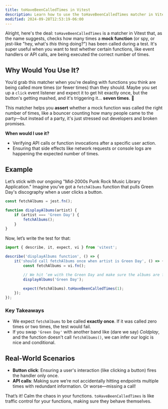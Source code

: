 ```yaml
---
title: toHaveBeenCalledTimes in Vitest
description: Learn how to use the toHaveBeenCalledTimes matcher in Vitest.
modified: 2024-09-28T12:53:19-06:00
---
```


Alright, here's the deal: `toHaveBeenCalledTimes` is a matcher in Vitest that, as the name suggests, checks how many times a **mock function** (or spy, or jest-like "hey, what's *this* thing doing?") has been called during a test. It's super useful when you want to test whether certain functions, like event handlers or API calls, are being executed the correct number of times.

## Why Would You Use It?

You’d grab this matcher when you're dealing with functions you think are being called more times (or fewer times) than they should. Maybe you set up a `click` event listener and expect it to get hit exactly once, but the button's getting mashed, and it's triggering it… **seven times**. 🤦

This matcher helps you **assert** whether a mock function was called the right number of times, like a bouncer counting how many people came to the party—but instead of a party, it's just stressed out developers and broken promises.

**When would I use it?**

- Verifying API calls or function invocations after a specific user action.
- Ensuring that side effects like network requests or console logs are happening the expected number of times.

## Example

Let’s stick with our ongoing "Mid-2000s Punk Rock Music Library Application." Imagine you’ve got a `fetchAlbums` function that pulls Green Day's discography when a user clicks a button.

```js
const fetchAlbums = jest.fn();

function displayAlbums(artist) {
	if (artist === 'Green Day') {
		fetchAlbums();
	}
}
```

Now, let’s write the test for that:

```js
import { describe, it, expect, vi } from 'vitest';

describe('displayAlbums function', () => {
	it('should call fetchAlbums once when artist is Green Day', () => {
		const fetchAlbums = vi.fn();

		// We hit ‘em with the Green Day and make sure the albums are fetched!
		displayAlbums('Green Day');

		expect(fetchAlbums).toHaveBeenCalledTimes(1);
	});
});
```

### Key Takeaways

- We expect `fetchAlbums` to be called **exactly once**. If it was called zero times or two times, the test would fail.
- If you swap `'Green Day'` with another band like (dare we say) *Coldplay*, and the function doesn't call `fetchAlbums()`, we can infer our logic is nice and conditional.

## Real-World Scenarios

- **Button click**: Ensuring a user's interaction (like clicking a button) fires the handler only once.
- **API calls**: Making sure we’re not accidentally hitting endpoints multiple times with redundant information. Or worse—missing a call!

That’s it! Calm the chaos in your functions. `toHaveBeenCalledTimes` is like traffic control for your functions, making sure they behave themselves.

```ts
```
